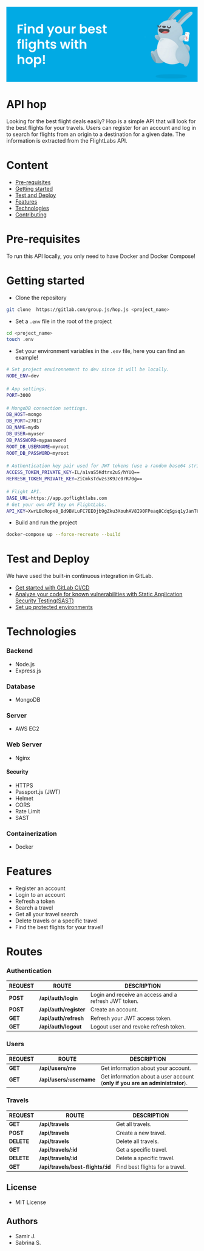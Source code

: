 ![hop](./public/img/banner.svg 'hop')

# API hop

Looking for the best flight deals easily? Hop is a simple API that will look for the best flights for your travels.
Users can register for an account and log in to search for flights from an origin to a destination for a given date. The information is extracted from the FlightLabs API.

# Content

-   [Pre-requisites](#Pre-requisites)
-   [Getting started](#getting-started)
-   [Test and Deploy](#test-and-deploy)
-   [Features](#Features)
-   [Technologies](#Technologies)
-   [Contributing](#contributing)

# Pre-requisites

To run this API locally, you only need to have Docker and Docker Compose!

# Getting started

-   Clone the repository

```bash
git clone  https://gitlab.com/group.js/hop.js <project_name>
```

-   Set a `.env` file in the root of the project

```bash
cd <project_name>
touch .env
```

-   Set your environment variables in the `.env` file, here you can find an example!

```bash
# Set project environnement to dev since it will be locally.
NODE_ENV=dev

# App settings.
PORT=3000

# MongoDB connection settings.
DB_HOST=mongo
DB_PORT=27017
DB_NAME=mydb
DB_USER=myuser
DB_PASSWORD=mypassword
ROOT_DB_USERNAME=myroot
ROOT_DB_PASSWORD=myroot

# Authentication key pair used for JWT tokens (use a random base64 string generator to make these keys).
ACCESS_TOKEN_PRIVATE_KEY=IL/a1vaS5Kdtrx2uS/hYUQ==
REFRESH_TOKEN_PRIVATE_KEY=ZiCmksTdwzs3K9Jc0rR70g==

# Flight API.
BASE_URL=https://app.goflightlabs.com
# Get your own API key on FlightLabs.
API_KEY=XwrLBcRopx8_Bd9BVLuFC7EE0jb9gZku3XouhAV8I90FPeaq8CdqSgsq1yJanT6-ZHz7dAzNoSyQp0-je_SadCb4amRRqBd-8RnL3O0tAtIV_hGiXTZj
```

-   Build and run the project

```bash
docker-compose up --force-recreate --build
```

# Test and Deploy

We have used the built-in continuous integration in GitLab.

-   [Get started with GitLab CI/CD](https://docs.gitlab.com/ee/ci/quick_start/index.html)
-   [Analyze your code for known vulnerabilities with Static Application Security Testing(SAST)](https://docs.gitlab.com/ee/user/application_security/sast/)
-   [Set up protected environments](https://docs.gitlab.com/ee/ci/environments/protected_environments.html)

# Technologies

### Backend

-   Node.js
-   Express.js

### Database

-   MongoDB

### Server

-   AWS EC2

### Web Server

-   Nginx

#### Security

-   HTTPS
-   Passport.js (JWT)
-   Helmet
-   CORS
-   Rate Limit
-   SAST

### Containerization

-   Docker

# Features

-   Register an account
-   Login to an account
-   Refresh a token
-   Search a travel
-   Get all your travel search
-   Delete travels or a specific travel
-   Find the best flights for your travel!

# Routes

### Authentication

| REQUEST  | ROUTE                  | DESCRIPTION                                          |
| -------- | ---------------------- | ---------------------------------------------------- |
| **POST** | **/api/auth/login**    | Login and receive an access and a refresh JWT token. |
| **POST** | **/api/auth/register** | Create an account.                                   |
| **GET**  | **/api/auth/refresh**  | Refresh your JWT access token.                       |
| **GET**  | **/api/auth/logout**   | Logout user and revoke refresh token.                |

### Users

| REQUEST | ROUTE                    | DESCRIPTION                                                                  |
| ------- | ------------------------ | ---------------------------------------------------------------------------- |
| **GET** | **/api/users/me**        | Get information about your account.                                          |
| **GET** | **/api/users/:username** | Get information about a user account (**only if you are an administrator**). |

### Travels

| REQUEST    | ROUTE                             | DESCRIPTION                     |
| ---------- | --------------------------------- | ------------------------------- |
| **GET**    | **/api/travels**                  | Get all travels.                |
| **POST**   | **/api/travels**                  | Create a new travel.            |
| **DELETE** | **/api/travels**                  | Delete all travels.             |
| **GET**    | **/api/travels/:id**              | Get a specific travel.          |
| **DELETE** | **/api/travels/:id**              | Delete a specific travel.       |
| **GET**    | **/api/travels/best-flights/:id** | Find best flights for a travel. |

## License

-   MIT License

## Authors

-   Samir J.
-   Sabrina S.

